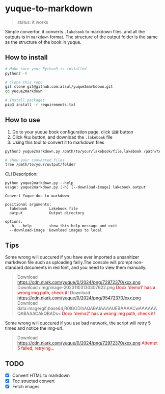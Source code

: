 # yuque-to-markdown

> status: it works

Simple convertor, it converts `.lakebook` to markdown files, and all the outputs is in `markdown` format.
The structure of the output folder is the same as the structure of the book in yuque.

## How to install

```bash
# Make sure your Python3 is installed
python3 -V

# Clone this repo
git clone git@github.com:alswl/yuque2markdown.git
cd yuque2markdown

# Install packages
pip3 install -r requirements.txt
```


## How to use

1. Go to your yuque book configuration page, click `设置` button
2. Click `导出` button, and download the `.lakebook` file
3. Using this tool to convert it to markdown files

```bash
python3 yuque2markdown.py /path/to/your/lakebook/file.lakebook /path/to/your/output/folder --download-image

# show your converted files
tree /path/to/your/output/folder
```

CLI Description:

```shell
python yuque2markdown.py --help
usage: yuque2markdown.py [-h] [--download-image] lakebook output

Convert Yuque doc to markdown

positional arguments:
  lakebook          Lakebook file
  output            Output directory

options:
  -h, --help        show this help message and exit
  --download-image  Download images to local
```

## Tips

Some wrong will ouccured if you have ever imported a unsanitizer markdwon file such as uploading failly.The console will prompt non-standard documents in red font, and you need to view them manually.

> Download https://cdn.nlark.com/yuque/0/2024/png/72972370/xxx.png
> Download /img/image-20231103130307622.png
> <font color="#dd0000">Docx 'demo1' has a wrong img path, check it!</font>
> Download https://cdn.nlark.com/yuque/0/2024/png/95472370/xxx.png
> Download data:image/gif;base64,R0lGODlhAQABAIAAAAUEBAAAACwAAAAAAQABAAACAkQBADs=
> <font color="#dd0000">Docx 'demo2' has a wrong img path, check it!</font>

Some wrong will ouccured if you use bad network, the script will retry 5 times and notice the img-url.

> Download https://cdn.nlark.com/yuque/0/2024/png/72972370/xxx.png
> <font color="#dd0000">Attempt 5 failed, retrying...</font>

## TODO

- [x] Convert HTML to markdown
- [x] Toc structed convert
- [x] Fetch images

